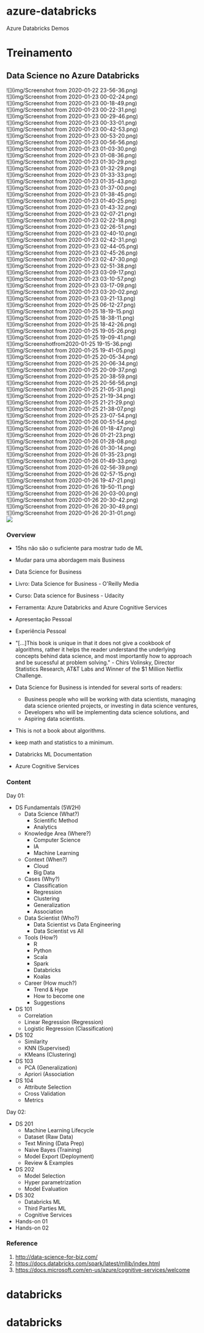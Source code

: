 # azure-databricks
Azure Databricks Demos 

# Treinamento
## Data Science no Azure Databricks

 ![](img/Screenshot from 2020-01-22 23-56-36.png)	 
 ![](img/Screenshot from 2020-01-23 00-02-24.png)	 
 ![](img/Screenshot from 2020-01-23 00-18-49.png)	 
 ![](img/Screenshot from 2020-01-23 00-22-31.png)	 
 ![](img/Screenshot from 2020-01-23 00-29-46.png)	 
 ![](img/Screenshot from 2020-01-23 00-33-01.png)	 
 ![](img/Screenshot from 2020-01-23 00-42-53.png)	 
 ![](img/Screenshot from 2020-01-23 00-53-20.png)	 
 ![](img/Screenshot from 2020-01-23 00-56-56.png)	 
 ![](img/Screenshot from 2020-01-23 01-03-30.png)	 
 ![](img/Screenshot from 2020-01-23 01-08-36.png)	 
 ![](img/Screenshot from 2020-01-23 01-30-29.png)	 
 ![](img/Screenshot from 2020-01-23 01-32-29.png)	 
 ![](img/Screenshot from 2020-01-23 01-33-33.png)	 
 ![](img/Screenshot from 2020-01-23 01-35-43.png)	 
 ![](img/Screenshot from 2020-01-23 01-37-00.png)	 
 ![](img/Screenshot from 2020-01-23 01-38-45.png)	 
 ![](img/Screenshot from 2020-01-23 01-40-25.png)	 
 ![](img/Screenshot from 2020-01-23 01-43-32.png)	 
 ![](img/Screenshot from 2020-01-23 02-07-21.png)	 
 ![](img/Screenshot from 2020-01-23 02-22-18.png)	 
 ![](img/Screenshot from 2020-01-23 02-26-51.png)	 
 ![](img/Screenshot from 2020-01-23 02-40-10.png)	 
 ![](img/Screenshot from 2020-01-23 02-42-31.png)	 
 ![](img/Screenshot from 2020-01-23 02-44-05.png)	 
 ![](img/Screenshot from 2020-01-23 02-45-26.png)	 
 ![](img/Screenshot from 2020-01-23 02-47-30.png)	 
 ![](img/Screenshot from 2020-01-23 02-51-38.png)	 
 ![](img/Screenshot from 2020-01-23 03-09-17.png)	 
 ![](img/Screenshot from 2020-01-23 03-10-57.png)	 
 ![](img/Screenshot from 2020-01-23 03-17-09.png)	 
 ![](img/Screenshot from 2020-01-23 03-20-02.png)	 
 ![](img/Screenshot from 2020-01-23 03-21-13.png)	 
 ![](img/Screenshot from 2020-01-25 06-12-27.png)	 
 ![](img/Screenshot from 2020-01-25 18-19-15.png)	 
 ![](img/Screenshot from 2020-01-25 18-38-11.png)	 
 ![](img/Screenshot from 2020-01-25 18-42-26.png)	 
 ![](img/Screenshot from 2020-01-25 19-05-26.png)	 
 ![](img/Screenshot from 2020-01-25 19-09-41.png)	 
 ![](img/Screenshotfrom2020-01-25 19-15-36.png)	 
 ![](img/Screenshot from 2020-01-25 19-41-05.png)	 
 ![](img/Screenshot from 2020-01-25 20-05-34.png)	 
 ![](img/Screenshot from 2020-01-25 20-06-34.png)	 
 ![](img/Screenshot from 2020-01-25 20-09-37.png)	 
 ![](img/Screenshot from 2020-01-25 20-38-59.png)	 
 ![](img/Screenshot from 2020-01-25 20-56-56.png)	 
 ![](img/Screenshot from 2020-01-25 21-05-31.png)	 
 ![](img/Screenshot from 2020-01-25 21-19-34.png)	 
 ![](img/Screenshot from 2020-01-25 21-21-29.png)	 
 ![](img/Screenshot from 2020-01-25 21-38-07.png)	 
 ![](img/Screenshot from 2020-01-25 23-07-54.png)	 
 ![](img/Screenshot from 2020-01-26 00-51-54.png)	 
 ![](img/Screenshot from 2020-01-26 01-18-47.png)	 
 ![](img/Screenshot from 2020-01-26 01-21-23.png)	 
 ![](img/Screenshot from 2020-01-26 01-28-08.png)	 
 ![](img/Screenshot from 2020-01-26 01-30-14.png)	 
 ![](img/Screenshot from 2020-01-26 01-35-23.png)	 
 ![](img/Screenshot from 2020-01-26 01-49-33.png)	 
 ![](img/Screenshot from 2020-01-26 02-56-39.png)	 
 ![](img/Screenshot from 2020-01-26 02-57-15.png)	 
 ![](img/Screenshot from 2020-01-26 19-47-21.png)	 
 ![](img/Screenshot from 2020-01-26 19-50-11.png)	 
 ![](img/Screenshot from 2020-01-26 20-03-00.png)	 
 ![](img/Screenshot from 2020-01-26 20-30-42.png)	 
 ![](img/Screenshot from 2020-01-26 20-30-49.png)	 
 ![](img/Screenshot from 2020-01-26 20-31-01.png)	 
 ![](img/ml_map.png)
### Overview

- 15hs não são o suficiente para mostrar tudo de ML
- Mudar para uma abordagem mais Business
- Data Science for Business
- Livro: Data Science for Business - O'Reilly Media
- Curso: Data science for Business - Udacity
- Ferramenta: Azure Databricks and Azure Cognitive Services
- Apresentação Pessoal
- Experiência Pessoal
- "[...]This book is unique in that it does not give a cookbook of algorithms, rather it helps the reader understand the underlying concepts behind data science, and most importantly how to approach and be sucessful at problem solving." - Chirs Volinsky, Director Statistics Research, AT&T Labs and Winner of the $1 Million Netflix Challenge.
- Data Science for Business is intended for several sorts of readers:
  - Business people who will be working with data scientists, managing data science oriented projects, or investing in data science ventures,
  - Developers who will be implementing data science solutions, and
  - Aspiring data scientists.
- This is not a book about algorithms.
- keep math and statistics to a minimum.

- Databricks ML Documentation
- Azure Cognitive Services

### Content

Day 01:

- DS Fundamentals (5W2H)
  - Data Science (What?)
    - Scientific Method
    - Analytics
  - Knowledge Area (Where?)
    - Computer Science
    - IA
    - Machine Learning
  - Context (When?)
    - Cloud
    - Big Data
  - Cases (Why?)
    - Classification
    - Regression
    - Clustering
    - Generalization
    - Association
  - Data Scientist (Who?)
    - Data Scientist vs Data Engineering
    - Data Scientist vs All
  - Tools (How?)
    - R
    - Python
    - Scala
    - Spark
    - Databricks
    - Koalas
  - Career (How much?)
    - Trend & Hype
    - How to become one
    - Suggestions
- DS 101
  - Correlation
  - Linear Regression (Regression)
  - Logistic Regression (Classification)
- DS 102
  - Similarity
  - KNN (Supervised)
  - KMeans (Clustering)
- DS 103
  - PCA (Generalization)
  - Apriori (Association
- DS 104
  - Attribute Selection
  - Cross Validation
  - Metrics

Day 02:

- DS 201
  - Machine Learning Lifecycle
  - Dataset (Raw Data)
  - Text Mining (Data Prep)
  - Naive Bayes (Training)
  - Model Export (Deployment)
  - Review & Examples
- DS 202
  - Model Selection
  - Hyper parametrization
  - Model Evaluation
- DS 302
  - Databricks ML
  - Third Parties ML
  - Cognitive Services
- Hands-on 01
- Hands-on 02


### Reference

1. http://data-science-for-biz.com/
1. https://docs.databricks.com/spark/latest/mllib/index.html
1. https://docs.microsoft.com/en-us/azure/cognitive-services/welcome
# databricks
# databricks
